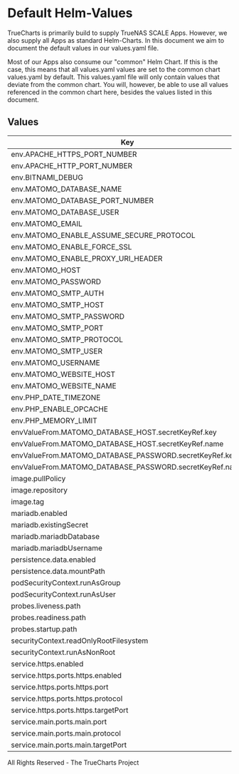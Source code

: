 # Default Helm-Values

TrueCharts is primarily build to supply TrueNAS SCALE Apps.
However, we also supply all Apps as standard Helm-Charts. In this document we aim to document the default values in our values.yaml file.

Most of our Apps also consume our "common" Helm Chart.
If this is the case, this means that all values.yaml values are set to the common chart values.yaml by default. This values.yaml file will only contain values that deviate from the common chart.
You will, however, be able to use all values referenced in the common chart here, besides the values listed in this document.

## Values

| Key | Type | Default | Description |
|-----|------|---------|-------------|
| env.APACHE_HTTPS_PORT_NUMBER | string | `"{{ .Values.service.https.ports.https.port }}"` |  |
| env.APACHE_HTTP_PORT_NUMBER | string | `"{{ .Values.service.main.ports.main.port }}"` |  |
| env.BITNAMI_DEBUG | bool | `true` |  |
| env.MATOMO_DATABASE_NAME | string | `"{{ .Values.mariadb.mariadbDatabase }}"` |  |
| env.MATOMO_DATABASE_PORT_NUMBER | int | `3306` |  |
| env.MATOMO_DATABASE_USER | string | `"{{ .Values.mariadb.mariadbUsername }}"` |  |
| env.MATOMO_EMAIL | string | `"myemail@example.com"` |  |
| env.MATOMO_ENABLE_ASSUME_SECURE_PROTOCOL | bool | `false` |  |
| env.MATOMO_ENABLE_FORCE_SSL | bool | `false` |  |
| env.MATOMO_ENABLE_PROXY_URI_HEADER | bool | `false` |  |
| env.MATOMO_HOST | string | `"127.0.0.1"` |  |
| env.MATOMO_PASSWORD | string | `"password"` |  |
| env.MATOMO_SMTP_AUTH | string | `"Plain"` |  |
| env.MATOMO_SMTP_HOST | string | `""` |  |
| env.MATOMO_SMTP_PASSWORD | string | `""` |  |
| env.MATOMO_SMTP_PORT | string | `""` |  |
| env.MATOMO_SMTP_PROTOCOL | string | `""` |  |
| env.MATOMO_SMTP_USER | string | `""` |  |
| env.MATOMO_USERNAME | string | `"admin"` |  |
| env.MATOMO_WEBSITE_HOST | string | `"https://web.example.com"` |  |
| env.MATOMO_WEBSITE_NAME | string | `"My Website"` |  |
| env.PHP_DATE_TIMEZONE | string | `"{{ .Values.TZ }}"` |  |
| env.PHP_ENABLE_OPCACHE | bool | `true` |  |
| env.PHP_MEMORY_LIMIT | string | `"2048M"` |  |
| envValueFrom.MATOMO_DATABASE_HOST.secretKeyRef.key | string | `"plainhost"` |  |
| envValueFrom.MATOMO_DATABASE_HOST.secretKeyRef.name | string | `"mariadbcreds"` |  |
| envValueFrom.MATOMO_DATABASE_PASSWORD.secretKeyRef.key | string | `"mariadb-password"` |  |
| envValueFrom.MATOMO_DATABASE_PASSWORD.secretKeyRef.name | string | `"mariadbcreds"` |  |
| image.pullPolicy | string | `"IfNotPresent"` |  |
| image.repository | string | `"tccr.io/truecharts/matomo"` |  |
| image.tag | string | `"v4.7.1@sha256:dbfe95441f661fa5093c43b4cfca8a357a0e963dd79917e0f09cc4b2e4379013"` |  |
| mariadb.enabled | bool | `true` |  |
| mariadb.existingSecret | string | `"mariadbcreds"` |  |
| mariadb.mariadbDatabase | string | `"matomo"` |  |
| mariadb.mariadbUsername | string | `"matomo"` |  |
| persistence.data.enabled | bool | `true` |  |
| persistence.data.mountPath | string | `"/bitnami/matomo"` |  |
| podSecurityContext.runAsGroup | int | `0` |  |
| podSecurityContext.runAsUser | int | `0` |  |
| probes.liveness.path | string | `"/index.php"` |  |
| probes.readiness.path | string | `"/index.php"` |  |
| probes.startup.path | string | `"/index.php"` |  |
| securityContext.readOnlyRootFilesystem | bool | `false` |  |
| securityContext.runAsNonRoot | bool | `false` |  |
| service.https.enabled | bool | `true` |  |
| service.https.ports.https.enabled | bool | `true` |  |
| service.https.ports.https.port | int | `10173` |  |
| service.https.ports.https.protocol | string | `"HTTPS"` |  |
| service.https.ports.https.targetPort | int | `10173` |  |
| service.main.ports.main.port | int | `10172` |  |
| service.main.ports.main.protocol | string | `"HTTP"` |  |
| service.main.ports.main.targetPort | int | `10172` |  |

All Rights Reserved - The TrueCharts Project
